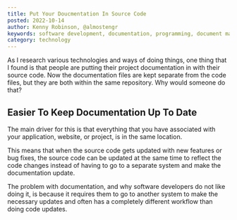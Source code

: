```yaml
---
title: Put Your Doucmentation In Source Code
posted: 2022-10-14
author: Kenny Robinson, @almostengr
keywords: software development, documentation, programming, document management
category: technology
---
```


As I research various technologies and ways of doing things, one thing that I found is that 
people are putting their project documentation in with their source code. Now the documentation
files are kept separate from the code files, but they are both within the same repository. 
Why would someone do that?

## Easier To Keep Documentation Up To Date

The main driver for this is that everything that you have associated with your application, 
website, or project, is in the same location. 

This means that when the source code gets updated with new features or bug fixes, the source 
code can be updated at the same time to reflect the code changes instead of having to go 
to a separate system and make the documentation update.

The problem with documentation, and why software developers do not like doing it, is because 
it requires them to go to another system to make the necessary updates and often has a 
completely different workflow than doing code updates.

